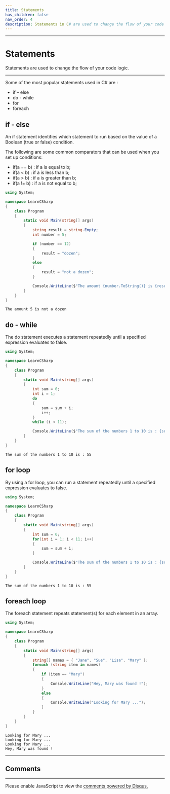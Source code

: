 ```yaml
---
title: Statements
has_children: false
nav_order: 4
description: Statements in C# are used to change the flow of your code logic.
---
```


****
# Statements

Statements are used to change the flow of your code logic. 

****

Some of the most popular statements used in C# are :
- if – else
- do - while
- for
- foreach

## if - else

An if statement identifies which statement to run based on the value of a Boolean (true or false) condition. 

The following are some common comparators that can be used when you set up conditions:

- if(a == b) : if a is equal to b;
- if(a < b) : if a is less than b;
- if(a > b) : if a is greater than b;
- if(a != b) : if a is not equal to b;

```csharp
using System;

namespace LearnCSharp
{
    class Program
    {
        static void Main(string[] args)
        {
            string result = string.Empty;
            int number = 5;

            if (number == 12)
            {
                result = "dozen";
            }
            else
            {
                result = "not a dozen";
            }

            Console.WriteLine($"The amount {number.ToString()} is {result}");
        }
    }
}
```

```
The amount 5 is not a dozen
```

## do - while

The do statement executes a statement repeatedly until a specified expression evaluates to false. 

```csharp
using System;

namespace LearnCSharp
{
    class Program
    {
        static void Main(string[] args)
        { 
            int sum = 0;
            int i = 1;
            do
            {
                sum = sum + i;
                i++;
            }
            while (i < 11);

            Console.WriteLine($"The sum of the numbers 1 to 10 is : {sum}");
        }
    }
}
```

```
The sum of the numbers 1 to 10 is : 55
```

## for loop

By using a for loop, you can run a statement repeatedly until a specified expression evaluates to false. 

```csharp
using System;

namespace LearnCSharp
{
    class Program
    {
        static void Main(string[] args)
        { 
            int sum = 0;
            for(int i = 1; i < 11; i++)
            {
                sum = sum + i;
            }

            Console.WriteLine($"The sum of the numbers 1 to 10 is : {sum}");
        }
    }
}
```

```
The sum of the numbers 1 to 10 is : 55
```

## foreach loop

The foreach statement repeats statement(s) for each element in an array. 

```csharp
using System;

namespace LearnCSharp
{
    class Program
    {
        static void Main(string[] args)
        {
            string[] names = { "Jane", "Sue", "Lisa", "Mary" };
            foreach (string item in names)
            {
                if (item == "Mary")
                {
                    Console.WriteLine("Hey, Mary was found !");
                }
                else
                {
                    Console.WriteLine("Looking for Mary ...");
                }
            }
        }
    }
}
```

```
Looking for Mary ...
Looking for Mary ...
Looking for Mary ...
Hey, Mary was found !
```

****
## Comments
****
<div id="disqus_thread"></div>
<script>

var disqus_config = function () {
this.page.url = 'https://csharp.rclapp.com/statements/statements.html';  
this.page.identifier = 'statements'; 
};

(function() {
var d = document, s = d.createElement('script');
s.src = 'https://csharper.disqus.com/embed.js';
s.setAttribute('data-timestamp', +new Date());
(d.head || d.body).appendChild(s);
})();
</script>
<noscript>Please enable JavaScript to view the <a href="https://disqus.com/?ref_noscript">comments powered by Disqus.</a></noscript>